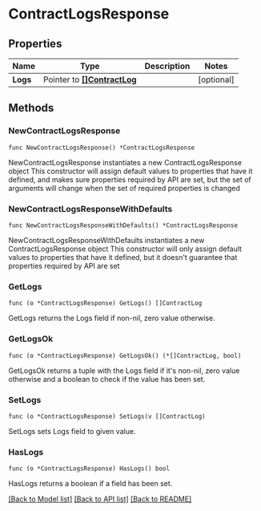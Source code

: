 # ContractLogsResponse

## Properties

Name | Type | Description | Notes
------------ | ------------- | ------------- | -------------
**Logs** | Pointer to [**[]ContractLog**](ContractLog.md) |  | [optional] 

## Methods

### NewContractLogsResponse

`func NewContractLogsResponse() *ContractLogsResponse`

NewContractLogsResponse instantiates a new ContractLogsResponse object
This constructor will assign default values to properties that have it defined,
and makes sure properties required by API are set, but the set of arguments
will change when the set of required properties is changed

### NewContractLogsResponseWithDefaults

`func NewContractLogsResponseWithDefaults() *ContractLogsResponse`

NewContractLogsResponseWithDefaults instantiates a new ContractLogsResponse object
This constructor will only assign default values to properties that have it defined,
but it doesn't guarantee that properties required by API are set

### GetLogs

`func (o *ContractLogsResponse) GetLogs() []ContractLog`

GetLogs returns the Logs field if non-nil, zero value otherwise.

### GetLogsOk

`func (o *ContractLogsResponse) GetLogsOk() (*[]ContractLog, bool)`

GetLogsOk returns a tuple with the Logs field if it's non-nil, zero value otherwise
and a boolean to check if the value has been set.

### SetLogs

`func (o *ContractLogsResponse) SetLogs(v []ContractLog)`

SetLogs sets Logs field to given value.

### HasLogs

`func (o *ContractLogsResponse) HasLogs() bool`

HasLogs returns a boolean if a field has been set.


[[Back to Model list]](../README.md#documentation-for-models) [[Back to API list]](../README.md#documentation-for-api-endpoints) [[Back to README]](../README.md)


